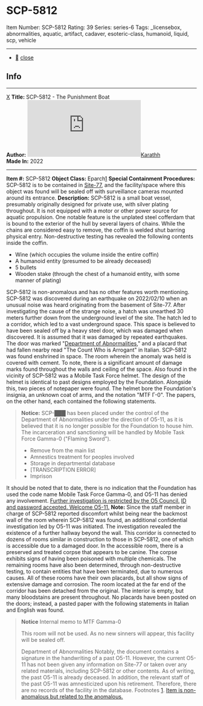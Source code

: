 # SCP-5812
Item Number: SCP-5812
Rating: 39
Series: series-6
Tags: _licensebox, abnormalities, aquatic, artifact, cadaver, esoteric-class, humanoid, liquid, scp, vehicle

---

  * [](javascript:;)
[close](javascript:;)
## Info
* * *
[X](javascript:;)
**Title:** SCP-5812 - The Punishment Boat  
**Author:** [![Karathh](https://www.wikidot.com/avatar.php?userid=5018858&amp;size=small&amp;timestamp=1720188579)](http://www.wikidot.com/user:info/karathh)[Karathh](http://www.wikidot.com/user:info/karathh)  
**Made In:** 2022
* * *

**Item #:** SCP-5812
**Object Class:** Eparch[1](javascript:;)
**Special Containment Procedures:** SCP-5812 is to be contained in [Site-77](/secure-facility-dossier-site-77), and the facility/space where this object was found will be sealed off with surveillance cameras mounted around its entrance.
**Description:** SCP-5812 is a small boat vessel, presumably originally designed for private use, with silver plating throughout. It is not equipped with a motor or other power source for aquatic propulsion. One notable feature is the unplated steel cofferdam that is bound to the exterior of the hull by several layers of chains. While the chains are considered easy to remove, the coffin is welded shut barring physical entry. Non-destructive testing has revealed the following contents inside the coffin.
  * Wine (which occupies the volume inside the entire coffin)
  * A humanoid entity (presumed to be already deceased)
  * 5 bullets
  * Wooden stake (through the chest of a humanoid entity, with some manner of plating)

SCP-5812 is non-anomalous and has no other features worth mentioning.
SCP-5812 was discovered during an earthquake on 2022/02/10 when an unusual noise was heard originating from the basement of Site-77. After investigating the cause of the strange noise, a hatch was unearthed 30 meters further down from the underground level of the site. The hatch led to a corridor, which led to a vast underground space.
This space is believed to have been sealed off by a heavy steel door, which was damaged when discovered. It is assumed that it was damaged by repeated earthquakes. The door was marked "[Department of Abnormalities](/scp-3790)," and a placard that had fallen nearby read "The Count Who is Arrogant" in Italian.
SCP-5812 was found enshrined in space. The room wherein the anomaly was held is covered with cement. To note, there is a significant amount of damage marks found throughout the walls and ceiling of the space. Also found in the vicinity of SCP-5812 was a Mobile Task Force helmet. The design of the helmet is identical to past designs employed by the Foundation. Alongside this, two pieces of notepaper were found.
The helmet bore the Foundation's insignia, an unknown coat of arms, and the notation "MTF Γ-0". The papers, on the other hand, each contained the following statements.
> **Notice:** SCP-███ has been placed under the control of the Department of Abnormalities under the direction of O5-11, as it is believed that it is no longer possible for the Foundation to house him. The incarceration and sanctioning will be handled by Mobile Task Force Gamma-0 ("Flaming Sword").
>   * Remove from the main list
>   * Amnestics treatment for peoples involved
>   * Storage in departmental database
>   * [TRANSCRIPTION ERROR]
>   * Imprison
> 

It should be noted that to date, there is no indication that the Foundation has used the code name Mobile Task Force Gamma-0, and O5-11 has denied any involvement.
[Further investigation is restricted by the O5 Council.](javascript:;)
[ID and password accepted. Welcome O5-11.](javascript:;)
**Note:** Since the staff member in charge of SCP-5812 reported discomfort whilst being near the backmost wall of the room wherein SCP-5812 was found, an additional confidential investigation led by O5-11 was initiated. The investigation revealed the existence of a further hallway beyond the wall.
This corridor is connected to dozens of rooms similar in construction to those in SCP-5812, one of which is accessible due to a damaged door. In the accessible room, there is a preserved and treated corpse that appears to be canine. The corpse exhibits signs of having been poisoned with multiple chemicals.
The remaining rooms have also been determined, through non-destructive testing, to contain entities that have been terminated, due to numerous causes. All of these rooms have their own placards, but all show signs of extensive damage and corrosion.
The room located at the far end of the corridor has been detached from the original. The interior is empty, but many bloodstains are present throughout. No placards have been posted on the doors; instead, a pasted paper with the following statements in Italian and English was found.
> **Notice**
> Internal memo to MTF Gamma-0
>   
>  This room will not be used. As no new sinners will appear, this facility will be sealed off.  
> 
> Department of Abnormalities
Notably, the document contains a signature in the handwriting of a past O5-11. However, the current O5-11 has not been given any information on Site-77 or taken over any related materials, including SCP-5812 or other contents. As of writing, the past O5-11 is already deceased. In addition, the relevant staff of the past O5-11 was amnesticized upon his retirement. Therefore, there are no records of the facility in the database.
Footnotes
[1](javascript:;). [Item is non-anomalous but related to the anomalous.](/esoteric-classes-complete-list)